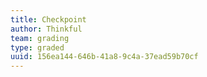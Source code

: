 ```yaml
---
title: Checkpoint
author: Thinkful
team: grading
type: graded
uuid: 156ea144-646b-41a8-9c4a-37ead59b70cf
---
```

